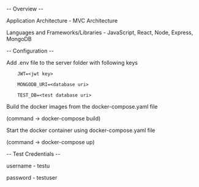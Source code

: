 -- Overview --

Application Architecture - MVC Architecture

Languages and Frameworks/Libraries - JavaScript, React, Node, Express, MongoDB



-- Configuration --

Add .env file to the server folder with following keys

        JWT=<jwt key>
        
        MONGODB_URI=<database uri>
        
        TEST_DB=<test database uri>
        

Build the docker images from the docker-compose.yaml file

(command -> docker-compose build)

Start the docker container using docker-compose.yaml file

(command -> docker-compose up)



-- Test Credentials --

username - testu

password - testuser
